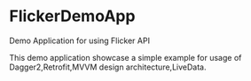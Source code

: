 # FlickerDemoApp
Demo Application for using Flicker API 

This demo application showcase a simple example for usage of Dagger2,Retrofit,MVVM design architecture,LiveData.





